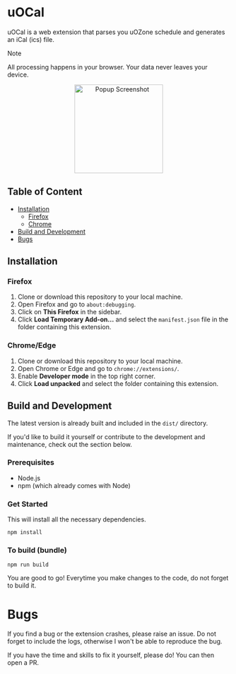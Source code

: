 
# uOCal 
uOCal is a web extension that parses you uOZone schedule and generates an iCal (ics) file. 

> [!NOTE]  
> All processing happens in your browser. Your data never leaves your device.

<p align="center">
  <img src="sreenshots/popup.png" alt="Popup Screenshot" width="200"/>
</p>

## Table of Content
- [Installation](#installation)  
    - [Firefox](#firefox)
    - [Chrome](#chromeedge)
- [Build and Development](#build-and-development)  
- [Bugs](#bugs)

## Installation

### Firefox

1. Clone or download this repository to your local machine.
2. Open Firefox and go to `about:debugging`.
3. Click on **This Firefox** in the sidebar.
4. Click **Load Temporary Add-on...** and select the `manifest.json` file in the folder containing this extension.

### Chrome/Edge

1. Clone or download this repository to your local machine.
2. Open Chrome or Edge and go to `chrome://extensions/`.
3. Enable **Developer mode** in the top right corner.
4. Click **Load unpacked** and select the folder containing this extension.

## Build and Development
The latest version is already built and included in the `dist/` directory.

If you'd like to build it yourself or contribute to the development and maintenance, check out the section below.

### Prerequisites
- Node.js
- npm (which already comes with Node)

### Get Started
This will install all the necessary dependencies.
```
npm install
```

### To build (bundle)
```
npm run build
```

You are good to go! Everytime you make changes to the code, do not forget to build it.

# Bugs
If you find a bug or the extension crashes, please raise an issue. Do not forget to include the logs, otherwise I won't be able to reproduce the bug.

If you have the time and skills to fix it yourself, please do! You can then open a PR.